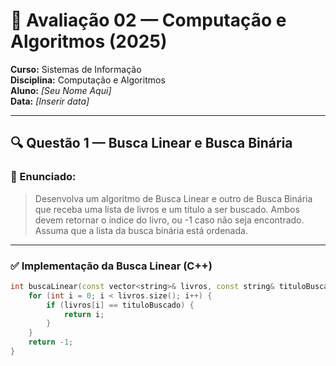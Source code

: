 # 📘 Avaliação 02 — Computação e Algoritmos (2025)

**Curso:** Sistemas de Informação  
**Disciplina:** Computação e Algoritmos  
**Aluno:** _[Seu Nome Aqui]_  
**Data:** _[Inserir data]_  

---

## 🔍 Questão 1 — Busca Linear e Busca Binária

### 📌 Enunciado:
> Desenvolva um algoritmo de Busca Linear e outro de Busca Binária que receba uma lista de livros e um título a ser buscado. Ambos devem retornar o índice do livro, ou -1 caso não seja encontrado. Assuma que a lista da busca binária está ordenada.

---

### ✅ Implementação da Busca Linear (C++)

```cpp
int buscaLinear(const vector<string>& livros, const string& tituloBuscado) {
    for (int i = 0; i < livros.size(); i++) {
        if (livros[i] == tituloBuscado) {
            return i;
        }
    }
    return -1;
}
